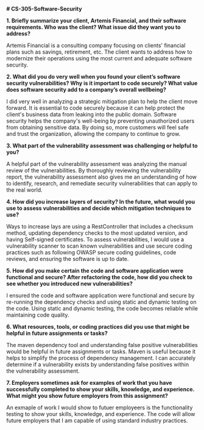 **# CS-305-Software-Security**

**1. Briefly summarize your client, Artemis Financial, and their software requirements. Who was the client? What issue did they want you to address?**

Artemis Financial is a consulting company focusing on clients' financial plans such as savings, retirement, etc. The client wants to address how to modernize their operations using the most current and adequate software security.

**2. What did you do very well when you found your client’s software security vulnerabilities? Why is it important to code securely? What value does software security add to a company’s overall wellbeing?**

I did very well in analyzing a strategic mitigation plan to help the client move forward. It is essential to code securely because it can help protect the client's business data from leaking into the public domain. Software security helps the company's well-being by preventing unauthorized users from obtaining sensitive data. By doing so, more customers will feel safe and trust the organization, allowing the company to continue to grow.

**3. What part of the vulnerability assessment was challenging or helpful to you?**

A helpful part of the vulnerability assessment was analyzing the manual review of the vulnerabilities. By thoroughly reviewing the vulnerability report, the vulnerability assessment also gives me an understanding of how to identify, research, and remediate security vulnerabilities that can apply to the real world.

**4. How did you increase layers of security? In the future, what would you use to assess vulnerabilities and decide which mitigation techniques to use?**

Ways to increase lays are using a RestController that includes a checksum method, updating dependency checks to the most updated version, and having Self-signed certificates. To assess vulnerabilities, I would use a vulnerability scanner to scan known vulnerabilities and use secure coding practices such as following OWASP secure coding guidelines, code reviews, and ensuring the software is up to date.

**5. How did you make certain the code and software application were functional and secure? After refactoring the code, how did you check to see whether you introduced new vulnerabilities?**

I ensured the code and software application were functional and secure by re-running the dependency checks and using static and dynamic testing on the code. Using static and dynamic testing, the code becomes reliable while maintaining code quality.

**6. What resources, tools, or coding practices did you use that might be helpful in future assignments or tasks?**

The maven dependency tool and understanding false positive vulnerabilities would be helpful in future assignments or tasks. Maven is useful because it helps to simplify the process of dependency management. I can accurately determine if a vulnerability exists by understanding false positives within the vulnerability assessment.

**7. Employers sometimes ask for examples of work that you have successfully completed to show your skills, knowledge, and experience. What might you show future employers from this assignment?**

An exmaple of work I would show to futuer employeers is the functionality testing to show your skills, knowledge, and experience. The code will allow future employers that I am capable of using standard industry practices.
